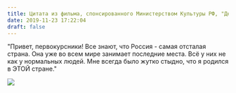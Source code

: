 ```yaml
---
title: Цитата из фильма, спонсированного Министерством Культуры РФ, "Дети против волшебников". Мнение админа паблика не совпадает с приведенной цитатой
date: 2019-11-23 17:22:04
draft: false
---
```


"Привет, первокурсники! Все знают, что Россия - самая отсталая страна. Она уже во всем мире занимает последние места. Всё у них не как у нормальных людей. Мне всегда было жутко стыдно, что я родился в ЭТОЙ стране."

![](https://sun9-88.userapi.com/impg/v3RzJO2uYlQfSVrCm1-0S8KLPB1Mw_PPqnV6VQ/Vw7WvkodDb0.jpg?size=612x930&quality=96&sign=661361dbd92cfb8896cb6cb97d756183&c_uniq_tag=A0RD15-DWEWfGgqiHj6yMGeJ8Nob8eQuxooKL7IziFE&type=album)
